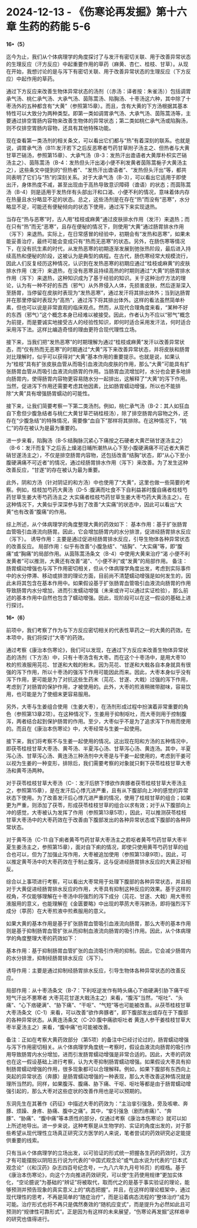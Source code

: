 # 2024-12-13 - 《伤寒论再发掘》第十六章 生药的药能 5-6

**16•（5）**

迄今为止，我们从个体病理学的角度探讨了与发汗有密切关联、用于改善异常状态的生理反应（汗方反应）中起重要作用的草药（麻黄、杏仁、桂枝、甘草）。从现在开始，我想讨论的是与泻下有密切关联、用于改善异常状态的生理反应（下方反应）中起作用的草药。

通过下方反应来改善生物体异常状态的汤剂（（赤汤：译者按：朱雀汤））包括调胃承气汤、桃仁承气汤、大承气汤、茵陈蒿汤、陷胸汤、十枣汤这六种，其中除了十枣汤外的五种都含有“大黄”（参照第15章）。而且，含有大黄的下方汤根据其基本特性可以大致分为两种类型。即第一类如调胃承气汤、大承气汤、茵陈蒿汤等，主要通过排空胃肠内容物来改善生物体的异常状态；第二类如桃仁承气汤或陷胸汤，则不仅排空胃肠内容物，还具有其他特殊功能。

现在查看第一类汤剂的相关条文，可以看出它们都与“热”有着深刻的联系。也就是说，调胃承气汤（B11:发汗若下之后反恶寒者芍药甘草附子汤主之、但热者与大黄甘草芒硝汤，参照第15章）、大承气汤（B-3：发热汗出谵语者大黄厚朴枳实芒硝汤主之）、茵陈蒿汤（B-4：发热但头汗出渴小便不利发黄者茵陈蒿梔子大黄汤主之），这些条文中提到的“但热者”、“发热汗出谵语者”、“发热但头汗出”等，都共同表明了它们与“热”的深刻关系。对于大承气汤（B-3），可以看出它适用于即使出汗，身体热度不减，甚至出现由于高热导致意识障碍（谵语）的状态；而茵陈蒿汤（B-4）则是适用于发热伴有头部出汗和口渴、小便不利的情况，意味着体内存在热量且水分略显不足的状态。总之，这些汤剂是在存在“热”而没有“恶寒”，水分略显不足，可能还有便秘倾向的状态下使用，通过泻下来实现退热。

当存在“热与恶寒”时，古人用“桂枝或麻黄”通过皮肤排水作用（发汗）来退热；而在只有“热”而无“恶寒”，且存在便秘的情况下，则使用“大黄”通过肠胃排水作用（泻下）来退热。实际上，在日常感冒的经验中，初期会有“发热和恶寒”，如果未能妥善治疗，最终可能会变成只有“热而无恶寒”的状态。另外，在肠伤寒等情况下，在没有抗生素的时代，从发热恶寒的初期逐渐发展到弛张热阶段，最后进入持续高热和便秘的阶段，这被认为是典型的病程。在古代，肠伤寒经常大规模流行，因此人们反复经历这种情况，认识到在发热恶寒的初期应通过“桂枝或麻黄”的皮肤排水作用（发汗）来退热，在没有恶寒且持续高热的时期则通过“大黄”的肠胃排水作用（泻下）来退热，这种知识成为了基于经验的知识。关于这种治疗方法的理论，认为有一种不好的东西（邪气）从外界侵入人体，先损害皮肤，然后逐渐深入至肠胃，当停留在皮肤时表现为“发热恶寒”，通过发汗将其排出体外；当到达肠胃并在那里停留时表现为“高热”，通过泻下将其排出体外。这样的看法虽然简单朴素，但也可以说是非常直观的临床观点。然而，从现代合理角度来看，“某种不好的东西（邪气）”这个概念本身已经难以被接受。因此，作者认为不应以“邪气”概念为前提，而是要诚实地接受古人的经验性知识，即何时适合采用发汗法，何时适合采用泻下法。这样比编造奇怪的理由更符合现代理性立场。

接下来，当我们把“发热恶寒”的时期理解为通过“桂枝或麻黄”发汗以改善异常状态，而“仅有热而无恶寒”的时期通过“大黄”泻下来改善异常状态，并将皮肤和肠胃对比理解时，似乎可以获得对“大黄”基本作用的重要提示。也就是说，如果认为“桂枝”具有扩张皮肤血管从而吸引血液流向皮肤的作用，那么“大黄”可能具有扩张肠胃血管从而吸引血液流向肠胃的作用。当肠胃血流增加时，水分也会更多地排向肠胃内，使得肠胃内容物更容易随水分一起排出，这解释了“大黄”的泻下作用。当然，促进泻下作用还需要考虑其他因素，比如肠胃蠕动增强，所以也不能排除“大黄”具有增强肠胃蠕动的可能性。

接下来，让我们简要考察一下第二类汤剂。例如，桃仁承气汤（B-2：其人如狂血自下愈但少腹急结者与桃仁大黄甘草芒硝桂枝汤），除了排空肠胃内容物之外，还存在“少腹急结”的特殊情况，需要像“血自下”那样将其排除。在这种情况下，“桃仁”的存在被认为是最为重要的。

进一步来看，陷胸汤（B-5:结胸脉沉紧心下痛按之石硬者大黄芒硝甘遂汤主之）（B-6：发汗而复下之后舌上燥渴日晡所潮热从心下至小腹硬满痛不可近者大黄芒硝甘遂汤主之），不仅是排空肠胃内容物，还包括改善“结胸”状态，即“从心下至小腹硬满痛不可近者”的情况，通过经肠胃排水作用（泻下）来改善。为了发生这种改善反应，“甘遂”的存在被认为最为重要。

此外，阴和方汤（针对阴证的和方汤）中也使用了“大黄”，这里也做一些简要的考察。例如，桂枝加芍药大黄汤（D-5 :腹满而吐食不下自利益甚时腹自痛者桂枝芍药甘草生姜大枣芍药汤主之 大实痛者桂枝芍药甘草生姜大枣芍药大黄汤主之）。在这种情况下，大黄似乎深深参与到了改善“大实痛”的状态中，因此可以看出“大黄”也有改善“腹痛”的作用。

综上所述，从个体病理学的角度整理大黄的药效如下： 基本作用：基于扩张肠胃血管吸引血液流向肠胃。因此，它会增加肠胃内的水分排泄，促进经肠胃排水反应（泻下）。 诱导作用：主要是通过促进经肠胃排水反应，引导生物体各种异常状态的改善反应。 局部作用：似乎有改善“小腹急结”、“结胸”、“大实痛”等，即“腹痛”或“胸痛”的局部作用。从茵陈蒿汤条文（B-4）中使用大黄来治疗“渴 小便不利 发黄者”可以推测，大黄还有改善“渴”、“小便不利”或“发黄”的局部作用。 备注：肠胃蠕动增强也与泻下作用密切相关，但从个体病理学角度出发，考虑到实际事件中的水分停滞、移动或排泄的理论方面，目前尚不清楚蠕动增强是如何发生的，因此未将其包含在基本作用中。如果假设基于扩张肠胃血管吸引血液流向肠胃的作用导致肠胃内水分增加，进而引发蠕动增强（未来或许可以通过实证检验），那么前述的基本作用中自然也包含了蠕动增强。因此，现阶段可以在这一假设的基础上进行探讨。

**16•（6）**

前项中，我们考察了作为与下方反应密切相关的代表性草药之一的大黄的药效。在本项中，我们将探讨“大枣”的药效。

通过考察《康治本伤寒论》，我们可以发现，在通过下方反应来改善生物体异常状态的汤剂（下方汤）中，只有十枣汤含有大枣。而在这个十枣汤中，是用大枣10枚的煎液服用芫花、甘遂和大戟的粉末。因为芫花、甘遂和大戟各自本身就具有很强的泻下作用，所以十枣汤的强泻下作用可能因此而来。因此，大枣本身似乎没有泻下作用，更可能是为了对抗这些生药末（芫花、甘遂、大戟）过强的泻下作用，考虑到了对肠胃的保护作用，才被使用的。此外，大枣的煎液稍微带甜味，容易饮用，也可能是为了使细末更容易服用。

另外，大枣与生姜组合使用（生姜大枣），在汤剂形成过程中扮演着非常重要的角色（参照第13章2项）。在这种情况下，生姜用于抑制呕吐，而大枣则用于控制腹泻，两者结合起到保护肠胃的作用。至少，大枣似乎不是为了追求泻下作用而使用的。而且在《康治本伤寒论》中，大枣经常与生姜一起使用。

接下来，我们将考察不与生姜一起使用的情况。这出现在阳和方汤的五种情况中，即茯苓桂枝甘草大枣汤、黄芩汤、半夏泻心汤、甘草泻心汤、黄连汤。其中，半夏泻心汤、甘草泻心汤、黄连汤三种汤剂中大枣是与干姜一起使用的，考虑到干姜可以视为生姜的一种变形，排除后，我们需要考察的对象就只剩下茯苓桂枝甘草大枣汤和黄芩汤两种。

对于茯苓桂枝甘草大枣汤（C-：发汗后脐下悸欲作奔豚者茯苓桂枝甘草大枣汤主之，参照第15章），是在发汗后心悸亢进严重，且有从下腹部向上冲的感觉的异常状态下使用。为了改善发汗后心悸亢进严重的情况，使用了桂枝甘草的组合；如果更为严重，则添加了茯苓，形成茯苓桂枝甘草的组合以求有效；对于从下腹部向上冲的感觉，大枣被认为发挥了作用（参照第13章5项），因此，可以推测茯苓桂枝甘草大枣汤中的大枣药效在于改善由下腹部发出的各种异常状态或下腹部的各种异常状态。

对于黄芩汤（C-11:自下痢者黄芩芍药甘草大枣汤主之若呕者黄芩芍药甘草大枣半夏生姜汤主之，参照第15章），面对自下痢的情况，即使只使用黄芩芍药甘草的组合也可以，但为了加强止泻作用，大枣被追加使用（参照第13章9项）。因此，可以推定黄芩汤中的大枣药效在于制止腹泻，这与促进经肠胃排水反应的大黄正好相反。

综合以上事项进行考察，可以看出大枣常用于处理下腹部的各种异常状态，并且相对于大黄促进经肠胃排水反应的作用，大枣具有抑制这种反应的效果。基于这样的视角，不仅能够理解在十枣汤中将强烈的泻下成分（芫花、甘遂、大戟）用大枣煎液服用的意义，也能理解在《金匮要略》中出现的葶苈大枣泻肺汤，即将强烈泻下成分（葶苈）在大枣煎液中煎煮服用的意义。

如果大黄的基本作用是基于扩张肠胃血管吸引血液流向肠胃，那么大枣的基本作用则是基于抑制肠胃血管扩张从而抑制血液流向肠胃的吸引作用。因此，从个体病理学的角度整理大枣的药效如下：

基本作用：基于抑制肠胃血管扩张的血流吸引作用的抑制。因此，它会减少肠胃内的水分排泄，抑制经肠胃排水反应（泻下）。

诱导作用：主要是通过抑制经肠胃排水反应，引导生物体各种异常状态的改善反应。

局部作用：从十枣汤条文（B-7：下利呕逆发作有時头痛心下痞硬满引胁下痛干呕短气汗出不悪寒者 大枣芫花甘遂大戟汤主之）来看，“腹泻”当然，“呕吐”、“头痛”、“心下痞硬满”、“胁下痛”、“干呕”、“气短”等也可能被改善。从茯苓桂枝甘草大枣汤条文（C-1）来看，可以改善“欲作奔豚者”，即下腹部发出或存在于下腹部的各种异常状态。从黄连汤条文（C-20:腹中痛欲呕吐者 黄连人参干姜桂枝甘草大枣半夏汤主之）来看，“腹中痛”也可能被改善。

备注：正如在考察大黄药效部分（第5项）的备注中已经讨论过的，肠胃蠕动增强与泻下作用密切相关。从个体病理学角度统一考察时，假设血液流向肠胃的吸引作用导致肠胃内水分增加，进而引发肠胃蠕动增强是非常合适的。因此，大枣的药效也在这一假设基础上进行考察，认为大枣抑制肠胃蠕动增强。如果假设大枣具有抑制肠胃蠕动增强的作用，很多现象都可以合理解释。例如，如果下腹部有东西向上突起的异常状态（奔豚）是肠胃蠕动增强的一种表现，那么大枣改善这种情况就是理所当然的。同样，如果腹泻、腹痛、胁下痛、干呕、呕吐等都是由于肠胃蠕动增强引起的，那么大枣对这些症状的改善作用也是可以预期的。

东洞先生在其著作《药征》中描述大枣的药效为：“主治挛引强急，旁及咳嗽、奔豚、烦躁、身疼、胁痛、腹中之痛”。其中，“挛引强急（剧烈疼痛）”、“奔豚”、“胁痛”、“腹中痛”等本质性的部分，仅通过考察《康治本伤寒论》就可以如上所述地导出。进一步来说，这种考察是从生物学的、实证的角度出发的，对于那些希望从现代理性立场真正研究汉方医学的人来说，笔者尝试的药效研究必定能提供重要的线索。

只有当从个体病理学的立场出发，以可验证的形式统一把握各生药的药效时，汉方才有可能摆脱以阴阳五行说为代表的“中国式观念论”或气血水说为代表的“日本式观念论”（《和汉药》杂志四百号纪念号，一九八六年九月号16页）的桎梏。基于《康治本伤寒论》，向这个方向推进药效研究，可以使“生药使用规律”更加实体化，“空论臆说”为基础的“辨证”将被取代，取而代之的是基于事实验证的理论，能够预测并预告现象的真实意义上的“病态把握”。并且，在这样的理论框架中，通过现代理性的思考，不再是简单的“随症治疗”，而是沿着病态流程的“整体治疗”成为可能。治疗形式也将不再只是偶然奏效的“随机应变式”，而是提升为必然如此且可预测的“规律性可靠形式”。正是因为有这样的未来展望，“伤寒论再发掘”这样艰辛的研究也值得进行。